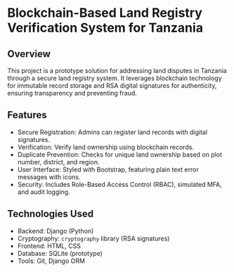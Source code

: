 # Blockchain-Based Land Registry Verification System for Tanzania

## Overview
This project is a prototype solution for addressing land disputes in Tanzania through a secure land registry system. 
It leverages blockchain technology for immutable record storage and RSA digital signatures for authenticity, 
ensuring transparency and preventing fraud.

## Features
- Secure Registration: Admins can register land records with digital signatures.
- Verification: Verify land ownership using blockchain records.
- Duplicate Prevention: Checks for unique land ownership based on plot number, district, and region.
- User Interface: Styled with Bootstrap, featuring plain text error messages with icons.
- Security: Includes Role-Based Access Control (RBAC), simulated MFA, and audit logging.

## Technologies Used
- Backend: Django (Python)
- Cryptography: `cryptography` library (RSA signatures)
- Frontend: HTML, CSS 
- Database: SQLite (prototype) 
- Tools: Git, Django ORM
